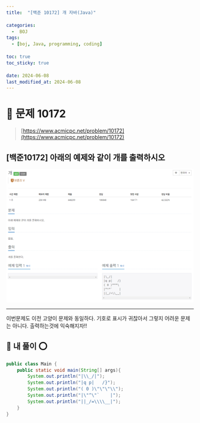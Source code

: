 ```yaml
---
title:  "[백준 10172] 개 자바(Java)"

categories:
  -  BOJ
tags:
  - [boj, Java, programming, coding]

toc: true
toc_sticky: true

date: 2024-06-08
last_modified_at: 2024-06-08
---
```


# 🚀 문제 10172

> [https://www.acmicpc.net/problem/10172](https://www.acmicpc.net/problem/10172)


## [백준10172] 아래의 예제와 같이 개를 출력하시오

![백준10172](/assets/images/boj10172.png)

---

이번문제도 이전 고양이 문제와 동일하다. 기호로 표시가 귀찮아서 그렇지 어려운 문제는 아니다. 출력하는것에 익숙해지자!!

## 🚀 내 풀이 ⭕

```java
public class Main {
    public static void main(String[] args){
        System.out.println("|\\_/|");
        System.out.println("|q p|   /}");
        System.out.println("( 0 )\"\"\"\\");
        System.out.println("|\"^\"`    |");
        System.out.println("||_/=\\\\__|");
    }
}
```

